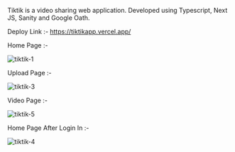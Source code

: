 Tiktik is a video sharing web application. Developed using Typescript, Next JS, Sanity and Google Oath.


Deploy Link :- https://tiktikapp.vercel.app/

Home Page :-

![tiktik-1](https://user-images.githubusercontent.com/91865531/178918976-918553de-12f7-473f-8e9a-624383cfa895.png)


Upload Page :-

![tiktik-3](https://user-images.githubusercontent.com/91865531/178919027-ee209398-d339-4788-aa4b-9fb891a1a40e.png)


Video Page :-


![tiktik-5](https://user-images.githubusercontent.com/91865531/178919511-f6cd5503-3817-442b-98ba-4151b4746ee7.png)


Home Page After Login In :-

![tiktik-4](https://user-images.githubusercontent.com/91865531/178919231-79f7b6ec-0ff7-4995-b94c-853336068f2e.png)



